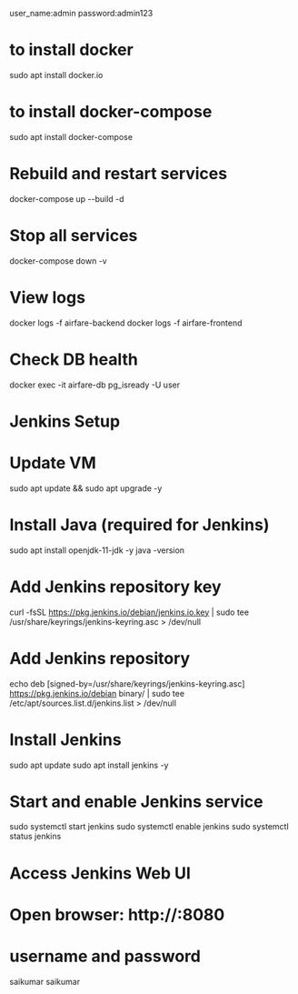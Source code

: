 user_name:admin
password:admin123

# to install docker
sudo apt install docker.io

# to install docker-compose
sudo apt install docker-compose

# Rebuild and restart services
docker-compose up --build -d

# Stop all services
docker-compose down -v

# View logs
docker logs -f airfare-backend
docker logs -f airfare-frontend

# Check DB health
docker exec -it airfare-db pg_isready -U user


# Jenkins Setup
# Update VM
sudo apt update && sudo apt upgrade -y

# Install Java (required for Jenkins)
sudo apt install openjdk-11-jdk -y
java -version

# Add Jenkins repository key
curl -fsSL https://pkg.jenkins.io/debian/jenkins.io.key | sudo tee \
  /usr/share/keyrings/jenkins-keyring.asc > /dev/null

# Add Jenkins repository
echo deb [signed-by=/usr/share/keyrings/jenkins-keyring.asc] \
  https://pkg.jenkins.io/debian binary/ | sudo tee \
  /etc/apt/sources.list.d/jenkins.list > /dev/null

# Install Jenkins
sudo apt update
sudo apt install jenkins -y

# Start and enable Jenkins service
sudo systemctl start jenkins
sudo systemctl enable jenkins
sudo systemctl status jenkins

# Access Jenkins Web UI
# Open browser: http://<VM-IP>:8080
# username and password
  saikumar
  saikumar
